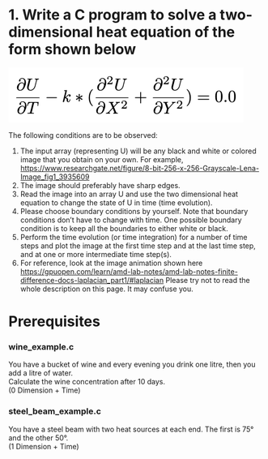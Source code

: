 # 1. Write a C program to solve a two-dimensional heat equation of the form shown below

![equation](equation.png)

The following conditions are to be observed:

1. The input array (representing U) will be any black and white or colored image that you obtain on your own. For example, https://www.researchgate.net/figure/8-bit-256-x-256-Grayscale-Lena-Image_fig1_3935609
2. The image should preferably have sharp edges.
3. Read the image into an array U and use the two dimensional heat equation to change the state of U in time (time evolution).
4. Please choose boundary conditions by yourself. Note that boundary conditions don’t have to change with time. One possible boundary condition is to keep all the boundaries to either white or black.
5. Perform the time evolution (or time integration) for a number of time steps and plot the image at the first time step and at the last time step, and at one or more intermediate time step(s).
6. For reference, look at the image animation shown here https://gpuopen.com/learn/amd-lab-notes/amd-lab-notes-finite-difference-docs-laplacian_part1/#laplacian Please try not to read the whole description on this page. It may confuse you.


# Prerequisites 

### wine_example.c

You have a bucket of wine and every evening you drink one litre, then you add a litre of water.  
Calculate the wine concentration after 10 days.  
(0 Dimension + Time)  

### steel_beam_example.c

You have a steel beam with two heat sources at each end. The first is 75° and the other 50°.  
(1 Dimension + Time)  
